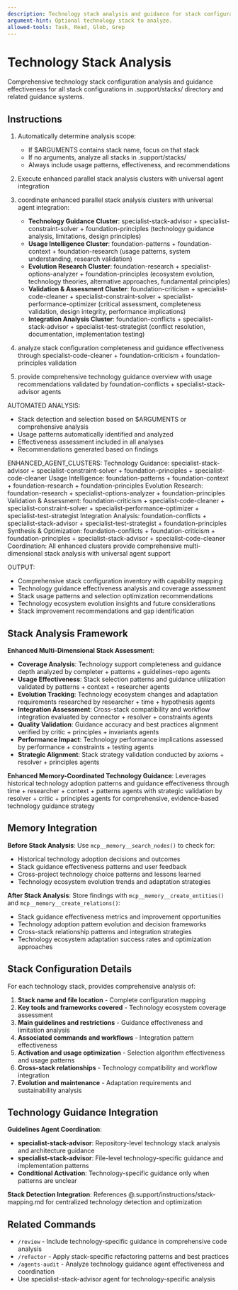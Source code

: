 ```yaml
---
description: Technology stack analysis and guidance for stack configurations and technology choices.
argument-hint: Optional technology stack to analyze.
allowed-tools: Task, Read, Glob, Grep
---
```


# Technology Stack Analysis

Comprehensive technology stack configuration analysis and guidance effectiveness for all stack configurations in .support/stacks/ directory and related guidance systems.

## Instructions

1. Automatically determine analysis scope:
   - If $ARGUMENTS contains stack name, focus on that stack
   - If no arguments, analyze all stacks in .support/stacks/
   - Always include usage patterns, effectiveness, and recommendations

2. Execute enhanced parallel stack analysis clusters with universal agent integration
1. coordinate enhanced parallel stack analysis clusters with universal agent integration:
   - **Technology Guidance Cluster**: specialist-stack-advisor + specialist-constraint-solver + foundation-principles (technology guidance analysis, limitations, design principles)
   - **Usage Intelligence Cluster**: foundation-patterns + foundation-context + foundation-research (usage patterns, system understanding, research validation)
   - **Evolution Research Cluster**: foundation-research + specialist-options-analyzer + foundation-principles (ecosystem evolution, technology theories, alternative approaches, fundamental principles)
   - **Validation & Assessment Cluster**: foundation-criticism + specialist-code-cleaner + specialist-constraint-solver + specialist-performance-optimizer (critical assessment, completeness validation, design integrity, performance implications)
   - **Integration Analysis Cluster**: foundation-conflicts + specialist-stack-advisor + specialist-test-strategist (conflict resolution, documentation, implementation testing)
2. analyze stack configuration completeness and guidance effectiveness through specialist-code-cleaner + foundation-criticism + foundation-principles validation
3. provide comprehensive technology guidance overview with usage recommendations validated by foundation-conflicts + specialist-stack-advisor agents

AUTOMATED ANALYSIS:
- Stack detection and selection based on $ARGUMENTS or comprehensive analysis
- Usage patterns automatically identified and analyzed
- Effectiveness assessment included in all analyses
- Recommendations generated based on findings

ENHANCED_AGENT_CLUSTERS:
Technology Guidance: specialist-stack-advisor + specialist-constraint-solver + foundation-principles + specialist-code-cleaner
Usage Intelligence: foundation-patterns + foundation-context + foundation-research + foundation-principles
Evolution Research: foundation-research + specialist-options-analyzer + foundation-principles
Validation & Assessment: foundation-criticism + specialist-code-cleaner + specialist-constraint-solver + specialist-performance-optimizer + specialist-test-strategist
Integration Analysis: foundation-conflicts + specialist-stack-advisor + specialist-test-strategist + foundation-principles
Synthesis & Optimization: foundation-conflicts + foundation-criticism + foundation-principles + specialist-stack-advisor + specialist-code-cleaner
Coordination: All enhanced clusters provide comprehensive multi-dimensional stack analysis with universal agent support

OUTPUT:
- Comprehensive stack configuration inventory with capability mapping
- Technology guidance effectiveness analysis and coverage assessment
- Stack usage patterns and selection optimization recommendations
- Technology ecosystem evolution insights and future considerations
- Stack improvement recommendations and gap identification

## Stack Analysis Framework

**Enhanced Multi-Dimensional Stack Assessment**:
- **Coverage Analysis**: Technology support completeness and guidance depth analyzed by completer + patterns + guidelines-repo agents
- **Usage Effectiveness**: Stack selection patterns and guidance utilization validated by patterns + context + researcher agents
- **Evolution Tracking**: Technology ecosystem changes and adaptation requirements researched by researcher + time + hypothesis agents
- **Integration Assessment**: Cross-stack compatibility and workflow integration evaluated by connector + resolver + constraints agents
- **Quality Validation**: Guidance accuracy and best practices alignment verified by critic + principles + invariants agents
- **Performance Impact**: Technology performance implications assessed by performance + constraints + testing agents
- **Strategic Alignment**: Stack strategy validation conducted by axioms + resolver + principles agents

**Enhanced Memory-Coordinated Technology Guidance**: Leverages historical technology adoption patterns and guidance effectiveness through time + researcher + context + patterns agents with strategic validation by resolver + critic + principles agents for comprehensive, evidence-based technology guidance strategy

## Memory Integration

**Before Stack Analysis**: Use `mcp__memory__search_nodes()` to check for:
- Historical technology adoption decisions and outcomes
- Stack guidance effectiveness patterns and user feedback
- Cross-project technology choice patterns and lessons learned
- Technology ecosystem evolution trends and adaptation strategies

**After Stack Analysis**: Store findings with `mcp__memory__create_entities()` and `mcp__memory__create_relations()`:
- Stack guidance effectiveness metrics and improvement opportunities
- Technology adoption pattern evolution and decision frameworks
- Cross-stack relationship patterns and integration strategies
- Technology ecosystem adaptation success rates and optimization approaches

## Stack Configuration Details

For each technology stack, provides comprehensive analysis of:
1. **Stack name and file location** - Complete configuration mapping
2. **Key tools and frameworks covered** - Technology ecosystem coverage assessment
3. **Main guidelines and restrictions** - Guidance effectiveness and limitation analysis
4. **Associated commands and workflows** - Integration pattern effectiveness
5. **Activation and usage optimization** - Selection algorithm effectiveness and usage patterns
6. **Cross-stack relationships** - Technology compatibility and workflow integration
7. **Evolution and maintenance** - Adaptation requirements and sustainability analysis

## Technology Guidance Integration

**Guidelines Agent Coordination**:
- **specialist-stack-advisor**: Repository-level technology stack analysis and architecture guidance
- **specialist-stack-advisor**: File-level technology-specific guidance and implementation patterns
- **Conditional Activation**: Technology-specific guidance only when patterns are unclear

**Stack Detection Integration**: References @.support/instructions/stack-mapping.md for centralized technology detection and optimization

## Related Commands

- `/review` - Include technology-specific guidance in comprehensive code analysis
- `/refactor` - Apply stack-specific refactoring patterns and best practices
- `/agents-audit` - Analyze technology guidance agent effectiveness and coordination
- Use specialist-stack-advisor agent for technology-specific analysis